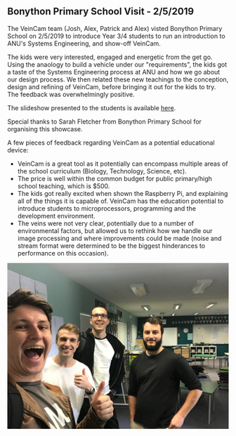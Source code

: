 ## Bonython Primary School Visit - 2/5/2019

The VeinCam team (Josh, Alex, Patrick and Alex) visted Bonython Primary School on 2/5/2019 to introduce Year 3/4 students to run an introduction to ANU's Systems Engineering, and show-off VeinCam.
 
The kids were very interested, engaged and energetic from the get go. Using the anaology to build a vehicle under our "requirements", the kids got a taste of the Systems Engineering process at ANU and how we go about our design process. We then related these new teachings to the conception, design and refining of VeinCam, before bringing it out for the kids to try. The feedback was overwhelmingly positive. 

The slideshow presented to the students is available [here](https://docs.google.com/presentation/d/13bkJzz0h3RGkjlO-REFogLsxSKhv_3X-6O1F2BfuD20/edit?usp=sharing).

Special thanks to Sarah Fletcher from Bonython Primary School for organising this showcase.

A few pieces of feedback regarding VeinCam as a potential educational device:
- VeinCam is a great tool as it potentially can encompass multiple areas of the school curriculum (Biology, Technology, Science, etc). 
- The price is well within the common budget for public primary/high school teaching, which is $500.
- The kids got really excited when shown the Raspberry Pi, and explaining all of the things it is capable of. VeinCam has the education potential to introduce students to microprocessors, programming and the development environment. 
- The veins were not very clear, potentially due to a number of environmental factors, but allowed us to rethink how we handle our image processing and where improvements could be made (noise and stream format were determined to be the biggest hinderances to performance on this occasion). 

![Bonython9](https://github.com/chrisbodger/veincam2019/blob/master/Administration/Communications/imgs/Bonython9.jpg)
